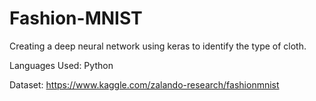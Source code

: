 # Fashion-MNIST
Creating a deep neural network using keras to identify the type of cloth.

Languages Used: Python

Dataset: https://www.kaggle.com/zalando-research/fashionmnist
